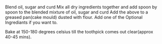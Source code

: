 Blend oil, sugar and curd
Mix all dry ingredients together and add spoon by spoon to the blended mixture of oil, sugar and curd
Add the above to a greased pan(cake mould) dusted with flour.
Add one of the Optional Ingrediants if you want to.

Bake at 150-180 degrees celsius till the toothpick comes out clear(approx 40-45 mins).